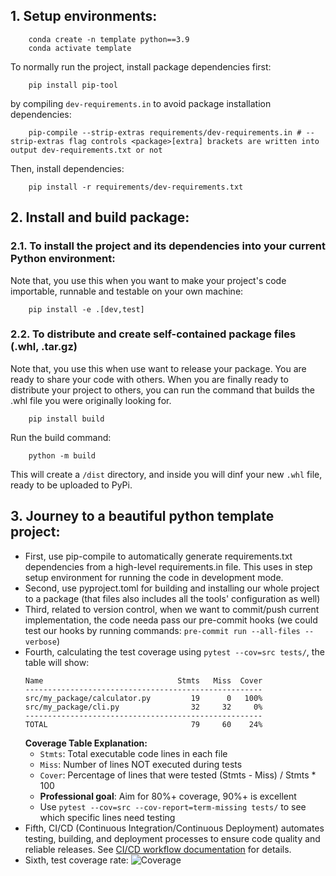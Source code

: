 ## 1. Setup environments:
```
    conda create -n template python==3.9
    conda activate template
```
To normally run the project, install package dependencies first:
```
    pip install pip-tool
```
by compiling `dev-requirements.in` to avoid package installation dependencies:
```
    pip-compile --strip-extras requirements/dev-requirements.in # --strip-extras flag controls <package>[extra] brackets are written into output dev-requirements.txt or not
```
Then, install dependencies:
```
    pip install -r requirements/dev-requirements.txt
```
## 2. Install and build package:
### 2.1. To install the project and its dependencies into your current Python environment:
Note that, you use this when you want to make your project's code importable, runnable and testable on your own machine:
```
    pip install -e .[dev,test]
```

### 2.2. To distribute and create self-contained package files (.whl, .tar.gz)
Note that, you use this when use want to release your package. You are ready to share your code with others.
When you are finally ready to distribute your project to others, you can run the command that builds the .whl file you were originally looking for.
```
    pip install build
```
Run the build command:
```
    python -m build
```
This will create a `/dist` directory, and inside you will dinf your new `.whl` file, ready to be uploaded to PyPi.

## 3. Journey to a beautiful python template project:
- First, use pip-compile to automatically generate requirements.txt dependencies from a high-level requirements.in file. This uses in step setup environment for running the code in development mode.
- Second, use pyproject.toml for building and installing our whole project to a package (that files also includes all the tools' configuration as well)
- Third, related to version control, when we want to commit/push current implementation, the code needa pass our pre-commit hooks (we could test our hooks by running commands: `pre-commit run --all-files --verbose`)
- Fourth, calculating the test coverage using `pytest --cov=src tests/`, the table will show:
  ```
  Name                              Stmts   Miss  Cover
  -----------------------------------------------------
  src/my_package/calculator.py         19      0   100%
  src/my_package/cli.py                32     32     0%
  -----------------------------------------------------
  TOTAL                                79     60    24%
  ```
  **Coverage Table Explanation:**
  - `Stmts`: Total executable code lines in each file
  - `Miss`: Number of lines NOT executed during tests  
  - `Cover`: Percentage of lines that were tested (Stmts - Miss) / Stmts * 100
  - **Professional goal**: Aim for 80%+ coverage, 90%+ is excellent
  - Use `pytest --cov=src --cov-report=term-missing tests/` to see which specific lines need testing
- Fifth, CI/CD (Continuous Integration/Continuous Deployment) automates testing, building, and deployment processes to ensure code quality and reliable releases. See [CI/CD workflow documentation](docs/CI-CD%20Workflow.md) for details.
- Sixth, test coverage rate: ![Coverage](https://codecov.io/gh/osirisQdt2810/python-template/branch/develop/badge.svg)